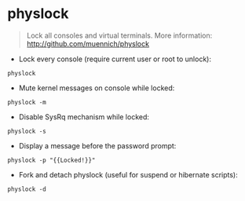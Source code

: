 # physlock

> Lock all consoles and virtual terminals.
> More information: <http://github.com/muennich/physlock>

- Lock every console (require current user or root to unlock):

`physlock`

- Mute kernel messages on console while locked:

`physlock -m`

- Disable SysRq mechanism while locked:

`physlock -s`

- Display a message before the password prompt:

`physlock -p "{{Locked!}}"`

- Fork and detach physlock (useful for suspend or hibernate scripts):

`physlock -d`
